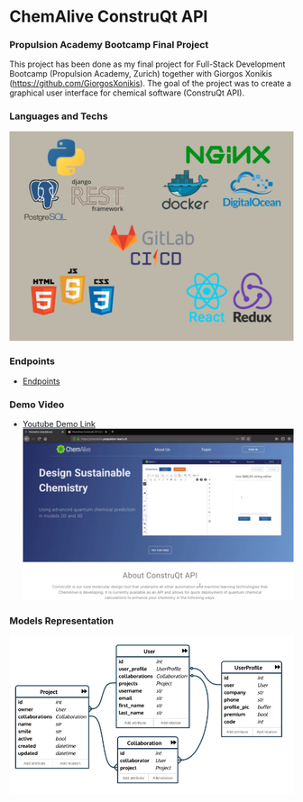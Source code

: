 # ChemAlive ConstruQt API
### Propulsion Academy Bootcamp Final Project

This project has been done as my final project for Full-Stack Development Bootcamp (Propulsion Academy, Zurich) together with Giorgos Xonikis (https://github.com/GiorgosXonikis). The goal of the project was to create a graphical user interface for chemical software (ConstruQt API).


### Languages and Techs

![techs][techs]

[techs]: Techs.png

### Endpoints
- [Endpoints](./Endpoints.md)

### Demo Video
- [Youtube Demo Link](https://youtu.be/ZI8CtRm6h-c)
![page][page]

[page]: ./ChemAlive.png

### Models Representation

![models][models]

[models]: Model.png
